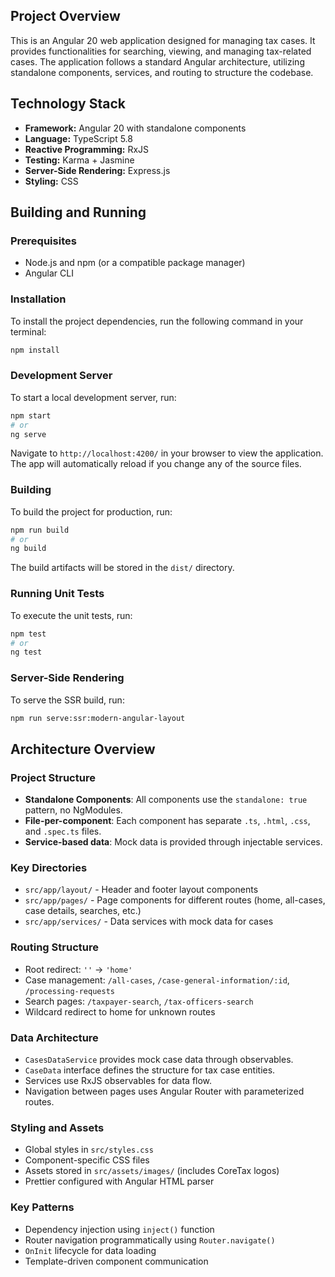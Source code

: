 ## Project Overview

This is an Angular 20 web application designed for managing tax cases. It provides functionalities for searching, viewing, and managing tax-related cases. The application follows a standard Angular architecture, utilizing standalone components, services, and routing to structure the codebase.

## Technology Stack

*   **Framework:** Angular 20 with standalone components
*   **Language:** TypeScript 5.8
*   **Reactive Programming:** RxJS
*   **Testing:** Karma + Jasmine
*   **Server-Side Rendering:** Express.js
*   **Styling:** CSS

## Building and Running

### Prerequisites

- Node.js and npm (or a compatible package manager)
- Angular CLI

### Installation

To install the project dependencies, run the following command in your terminal:

```bash
npm install
```

### Development Server

To start a local development server, run:

```bash
npm start
# or
ng serve
```

Navigate to `http://localhost:4200/` in your browser to view the application. The app will automatically reload if you change any of the source files.

### Building

To build the project for production, run:

```bash
npm run build
# or
ng build
```

The build artifacts will be stored in the `dist/` directory.

### Running Unit Tests

To execute the unit tests, run:

```bash
npm test
# or
ng test
```

### Server-Side Rendering

To serve the SSR build, run:

```bash
npm run serve:ssr:modern-angular-layout
```

## Architecture Overview

### Project Structure

- **Standalone Components**: All components use the `standalone: true` pattern, no NgModules.
- **File-per-component**: Each component has separate `.ts`, `.html`, `.css`, and `.spec.ts` files.
- **Service-based data**: Mock data is provided through injectable services.

### Key Directories

- `src/app/layout/` - Header and footer layout components
- `src/app/pages/` - Page components for different routes (home, all-cases, case details, searches, etc.)
- `src/app/services/` - Data services with mock data for cases

### Routing Structure

- Root redirect: `''` → `'home'`
- Case management: `/all-cases`, `/case-general-information/:id`, `/processing-requests`
- Search pages: `/taxpayer-search`, `/tax-officers-search`
- Wildcard redirect to home for unknown routes

### Data Architecture

- `CasesDataService` provides mock case data through observables.
- `CaseData` interface defines the structure for tax case entities.
- Services use RxJS observables for data flow.
- Navigation between pages uses Angular Router with parameterized routes.

### Styling and Assets

- Global styles in `src/styles.css`
- Component-specific CSS files
- Assets stored in `src/assets/images/` (includes CoreTax logos)
- Prettier configured with Angular HTML parser

### Key Patterns

- Dependency injection using `inject()` function
- Router navigation programmatically using `Router.navigate()`
- `OnInit` lifecycle for data loading
- Template-driven component communication
